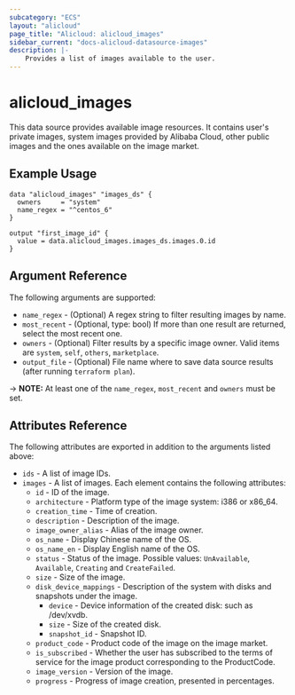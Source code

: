 ```yaml
---
subcategory: "ECS"
layout: "alicloud"
page_title: "Alicloud: alicloud_images"
sidebar_current: "docs-alicloud-datasource-images"
description: |-
    Provides a list of images available to the user.
---
```


# alicloud\_images

This data source provides available image resources. It contains user's private images, system images provided by Alibaba Cloud, 
other public images and the ones available on the image market. 

## Example Usage

```
data "alicloud_images" "images_ds" {
  owners     = "system"
  name_regex = "^centos_6"
}

output "first_image_id" {
  value = data.alicloud_images.images_ds.images.0.id
}
```

## Argument Reference

The following arguments are supported:

* `name_regex` - (Optional) A regex string to filter resulting images by name. 
* `most_recent` - (Optional, type: bool) If more than one result are returned, select the most recent one.
* `owners` - (Optional) Filter results by a specific image owner. Valid items are `system`, `self`, `others`, `marketplace`.
* `output_file` - (Optional) File name where to save data source results (after running `terraform plan`).

-> **NOTE:** At least one of the `name_regex`, `most_recent` and `owners` must be set.

## Attributes Reference

The following attributes are exported in addition to the arguments listed above:

* `ids` - A list of image IDs.
* `images` - A list of images. Each element contains the following attributes:
  * `id` - ID of the image.
  * `architecture` - Platform type of the image system: i386 or x86_64.
  * `creation_time` - Time of creation.
  * `description` - Description of the image.
  * `image_owner_alias` - Alias of the image owner.
  * `os_name` - Display Chinese name of the OS.
  * `os_name_en` - Display English name of the OS.
  * `status` - Status of the image. Possible values: `UnAvailable`, `Available`, `Creating` and `CreateFailed`.
  * `size` - Size of the image.
  * `disk_device_mappings` - Description of the system with disks and snapshots under the image.
    * `device` - Device information of the created disk: such as /dev/xvdb.
    * `size` - Size of the created disk.
    * `snapshot_id` - Snapshot ID.
  * `product_code` - Product code of the image on the image market.
  * `is_subscribed` - Whether the user has subscribed to the terms of service for the image product corresponding to the ProductCode.
  * `image_version` - Version of the image.
  * `progress` - Progress of image creation, presented in percentages.
